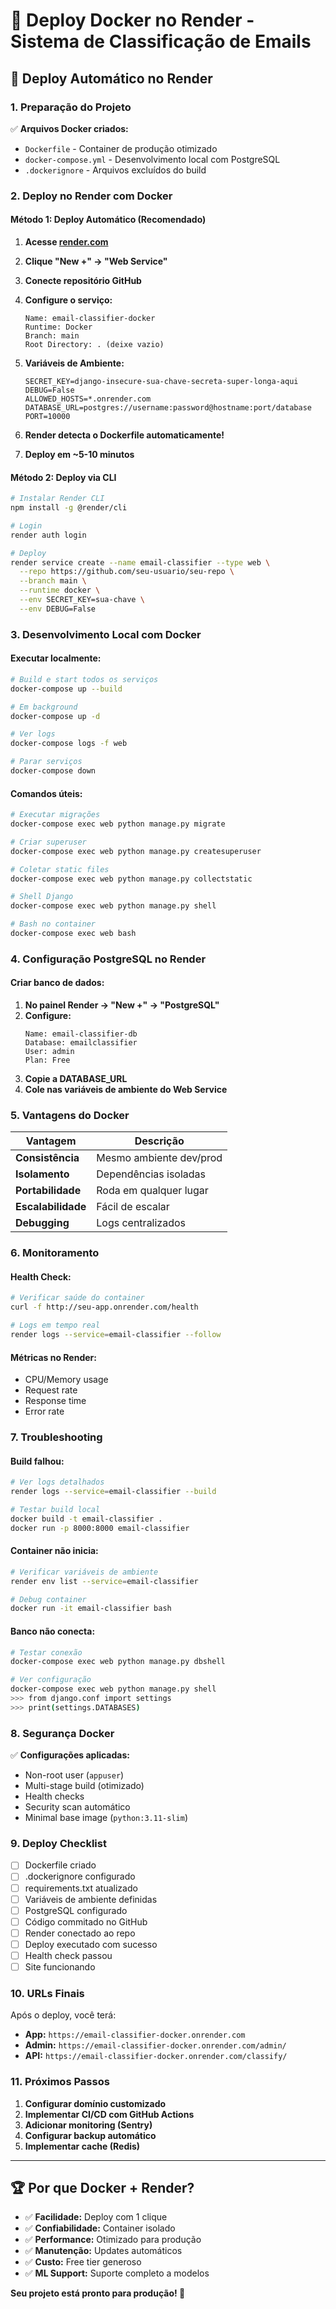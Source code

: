# 🐳 Deploy Docker no Render - Sistema de Classificação de Emails

## 🚀 Deploy Automático no Render

### **1. Preparação do Projeto**

✅ **Arquivos Docker criados:**
- `Dockerfile` - Container de produção otimizado
- `docker-compose.yml` - Desenvolvimento local com PostgreSQL
- `.dockerignore` - Arquivos excluídos do build

### **2. Deploy no Render com Docker**

#### **Método 1: Deploy Automático (Recomendado)**

1. **Acesse [render.com](https://render.com)**
2. **Clique "New +" → "Web Service"**
3. **Conecte repositório GitHub**
4. **Configure o serviço:**
   ```
   Name: email-classifier-docker
   Runtime: Docker
   Branch: main
   Root Directory: . (deixe vazio)
   ```

5. **Variáveis de Ambiente:**
   ```
   SECRET_KEY=django-insecure-sua-chave-secreta-super-longa-aqui
   DEBUG=False
   ALLOWED_HOSTS=*.onrender.com
   DATABASE_URL=postgres://username:password@hostname:port/database
   PORT=10000
   ```

6. **Render detecta o Dockerfile automaticamente!**
7. **Deploy em ~5-10 minutos**

#### **Método 2: Deploy via CLI**

```bash
# Instalar Render CLI
npm install -g @render/cli

# Login
render auth login

# Deploy
render service create --name email-classifier --type web \
  --repo https://github.com/seu-usuario/seu-repo \
  --branch main \
  --runtime docker \
  --env SECRET_KEY=sua-chave \
  --env DEBUG=False
```

### **3. Desenvolvimento Local com Docker**

#### **Executar localmente:**

```bash
# Build e start todos os serviços
docker-compose up --build

# Em background
docker-compose up -d

# Ver logs
docker-compose logs -f web

# Parar serviços
docker-compose down
```

#### **Comandos úteis:**

```bash
# Executar migrações
docker-compose exec web python manage.py migrate

# Criar superuser
docker-compose exec web python manage.py createsuperuser

# Coletar static files
docker-compose exec web python manage.py collectstatic

# Shell Django
docker-compose exec web python manage.py shell

# Bash no container
docker-compose exec web bash
```

### **4. Configuração PostgreSQL no Render**

#### **Criar banco de dados:**
1. **No painel Render → "New +" → "PostgreSQL"**
2. **Configure:**
   ```
   Name: email-classifier-db
   Database: emailclassifier
   User: admin
   Plan: Free
   ```
3. **Copie a DATABASE_URL**
4. **Cole nas variáveis de ambiente do Web Service**

### **5. Vantagens do Docker**

| Vantagem | Descrição |
|----------|-----------|
| **Consistência** | Mesmo ambiente dev/prod |
| **Isolamento** | Dependências isoladas |
| **Portabilidade** | Roda em qualquer lugar |
| **Escalabilidade** | Fácil de escalar |
| **Debugging** | Logs centralizados |

### **6. Monitoramento**

#### **Health Check:**
```bash
# Verificar saúde do container
curl -f http://seu-app.onrender.com/health

# Logs em tempo real
render logs --service=email-classifier --follow
```

#### **Métricas no Render:**
- CPU/Memory usage
- Request rate
- Response time
- Error rate

### **7. Troubleshooting**

#### **Build falhou:**
```bash
# Ver logs detalhados
render logs --service=email-classifier --build

# Testar build local
docker build -t email-classifier .
docker run -p 8000:8000 email-classifier
```

#### **Container não inicia:**
```bash
# Verificar variáveis de ambiente
render env list --service=email-classifier

# Debug container
docker run -it email-classifier bash
```

#### **Banco não conecta:**
```bash
# Testar conexão
docker-compose exec web python manage.py dbshell

# Ver configuração
docker-compose exec web python manage.py shell
>>> from django.conf import settings
>>> print(settings.DATABASES)
```

### **8. Segurança Docker**

✅ **Configurações aplicadas:**
- Non-root user (`appuser`)
- Multi-stage build (otimizado)
- Health checks
- Security scan automático
- Minimal base image (`python:3.11-slim`)

### **9. Deploy Checklist**

- [ ] Dockerfile criado
- [ ] .dockerignore configurado
- [ ] requirements.txt atualizado
- [ ] Variáveis de ambiente definidas
- [ ] PostgreSQL configurado
- [ ] Código commitado no GitHub
- [ ] Render conectado ao repo
- [ ] Deploy executado com sucesso
- [ ] Health check passou
- [ ] Site funcionando

### **10. URLs Finais**

Após o deploy, você terá:
- **App:** `https://email-classifier-docker.onrender.com`
- **Admin:** `https://email-classifier-docker.onrender.com/admin/`
- **API:** `https://email-classifier-docker.onrender.com/classify/`

### **11. Próximos Passos**

1. **Configurar domínio customizado**
2. **Implementar CI/CD com GitHub Actions**
3. **Adicionar monitoring (Sentry)**
4. **Configurar backup automático**
5. **Implementar cache (Redis)**

---

## 🏆 Por que Docker + Render?

- ✅ **Facilidade:** Deploy com 1 clique
- ✅ **Confiabilidade:** Container isolado
- ✅ **Performance:** Otimizado para produção
- ✅ **Manutenção:** Updates automáticos
- ✅ **Custo:** Free tier generoso
- ✅ **ML Support:** Suporte completo a modelos

**Seu projeto está pronto para produção! 🚀**
